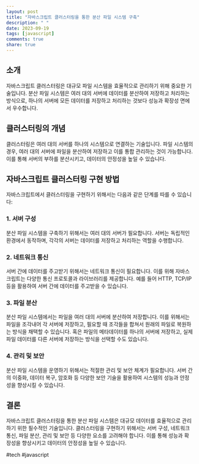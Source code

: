 ```yaml
---
layout: post
title: "자바스크립트 클러스터링을 통한 분산 파일 시스템 구축"
description: " "
date: 2023-09-19
tags: [javascript]
comments: true
share: true
---
```


## 소개

자바스크립트 클러스터링은 대규모 파일 시스템을 효율적으로 관리하기 위해 중요한 기술입니다. 분산 파일 시스템은 여러 대의 서버에 데이터를 분산하여 저장하고 처리하는 방식으로, 하나의 서버에 모든 데이터를 저장하고 처리하는 것보다 성능과 확장성 면에서 우수합니다.

## 클러스터링의 개념

클러스터링은 여러 대의 서버를 하나의 시스템으로 연결하는 기술입니다. 파일 시스템의 경우, 여러 대의 서버에 파일을 분산하여 저장하고 이를 통합 관리하는 것이 가능합니다. 이를 통해 서버의 부하를 분산시키고, 데이터의 안정성을 높일 수 있습니다.

## 자바스크립트 클러스터링 구현 방법

자바스크립트에서 클러스터링을 구현하기 위해서는 다음과 같은 단계를 따를 수 있습니다:

### 1. 서버 구성

분산 파일 시스템을 구축하기 위해서는 여러 대의 서버가 필요합니다. 서버는 독립적인 환경에서 동작하며, 각각의 서버는 데이터를 저장하고 처리하는 역할을 수행합니다.

### 2. 네트워크 통신

서버 간에 데이터를 주고받기 위해서는 네트워크 통신이 필요합니다. 이를 위해 자바스크립트는 다양한 통신 프로토콜과 라이브러리를 제공합니다. 예를 들어 HTTP, TCP/IP 등을 활용하여 서버 간에 데이터를 주고받을 수 있습니다.

### 3. 파일 분산

분산 파일 시스템에서는 파일을 여러 대의 서버에 분산하여 저장합니다. 이를 위해서는 파일을 조각내어 각 서버에 저장하고, 필요할 때 조각들을 합쳐서 원래의 파일로 복원하는 방식을 채택할 수 있습니다. 혹은 파일의 메타데이터를 하나의 서버에 저장하고, 실제 파일 데이터를 다른 서버에 저장하는 방식을 선택할 수도 있습니다.

### 4. 관리 및 보안

분산 파일 시스템을 운영하기 위해서는 적절한 관리 및 보안 체계가 필요합니다. 서버 간의 이중화, 데이터 복구, 암호화 등 다양한 보안 기술을 활용하여 시스템의 성능과 안정성을 향상시킬 수 있습니다.

## 결론

자바스크립트 클러스터링을 통한 분산 파일 시스템은 대규모 데이터를 효율적으로 관리하기 위한 필수적인 기술입니다. 클러스터링을 구현하기 위해서는 서버 구성, 네트워크 통신, 파일 분산, 관리 및 보안 등 다양한 요소를 고려해야 합니다. 이를 통해 성능과 확장성을 향상시키고 데이터의 안정성을 높일 수 있습니다.

#tech #javascript
